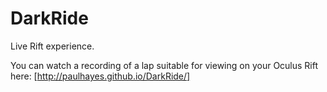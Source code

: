 DarkRide
========

Live Rift experience.

You can watch a recording of a lap suitable for viewing on your Oculus Rift here: [http://paulhayes.github.io/DarkRide/]
